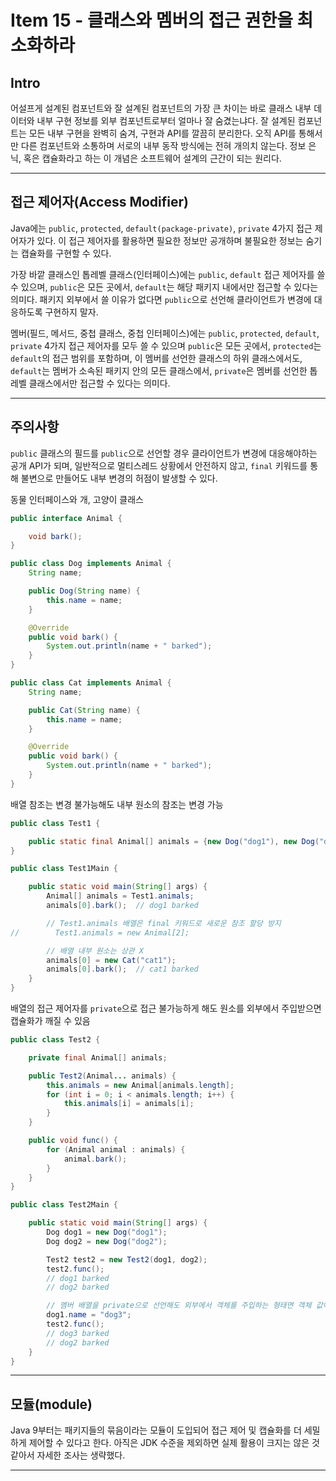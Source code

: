 # Item 15 - 클래스와 멤버의 접근 권한을 최소화하라

## Intro

어설프게 설계된 컴포넌트와 잘 설계된 컴포넌트의 가장 큰 차이는 바로 클래스 내부 데이터와 내부 구현 정보를 외부 컴포넌트로부터 얼마나 잘 숨겼는냐다. 잘 설계된 컴포넌트는 모든 내부 구현을 완벽히 숨겨, 구현과 API를 깔끔히 분리한다. 오직 API를 통해서만 다른 컴포넌트와 소통하며 서로의 내부 동작 방식에는 전혀 개의치 않는다. 정보 은닉, 혹은 캡슐화라고 하는 이 개념은 소프트웨어 설계의 근간이 되는 원리다.

---

## 접근 제어자(Access Modifier)

Java에는 `public`, `protected`, `default(package-private)`, `private` 4가지 접근 제어자가 있다. 이 접근 제어자를 활용하면 필요한 정보만 공개하며 불필요한 정보는 숨기는 캡슐화를 구현할 수 있다.

가장 바깥 클래스인 톱레벨 클래스(인터페이스)에는 `public`, `default` 접근 제어자를 쓸 수 있으며, `public`은 모든 곳에서, `default`는 해당 패키지 내에서만 접근할 수 있다는 의미다. 패키지 외부에서 쓸 이유가 없다면 `public`으로 선언해 클라이언트가 변경에 대응하도록 구현하지 말자.

멤버(필드, 메서드, 중첩 클래스, 중첩 인터페이스)에는 `public`, `protected`, `default`, `private` 4가지 접근 제어자를 모두 쓸 수 있으며 `public`은 모든 곳에서, `protected`는 `default`의 접근 범위를 포함하며, 이 멤버를 선언한 클래스의 하위 클래스에서도, `default`는 멤버가 소속된 패키지 안의 모든 클래스에서, `private`은 멤버를 선언한 톱레벨 클래스에서만 접근할 수 있다는 의미다.

---

## 주의사항

`public` 클래스의 필드를 `public`으로 선언할 경우 클라이언트가 변경에 대응해야하는 공개 API가 되며, 일반적으로 멀티스레드 상황에서 안전하지 않고, `final` 키워드를 통해 불변으로 만들어도 내부 변경의 허점이 발생할 수 있다.

동물 인터페이스와 개, 고양이 클래스

```java
public interface Animal {

    void bark();
}

public class Dog implements Animal {
    String name;

    public Dog(String name) {
        this.name = name;
    }

    @Override
    public void bark() {
        System.out.println(name + " barked");
    }
}

public class Cat implements Animal {
    String name;

    public Cat(String name) {
        this.name = name;
    }

    @Override
    public void bark() {
        System.out.println(name + " barked");
    }
}
```

배열 참조는 변경 불가능해도 내부 원소의 참조는 변경 가능

```java
public class Test1 {

    public static final Animal[] animals = {new Dog("dog1"), new Dog("dog2")};
}

public class Test1Main {

    public static void main(String[] args) {
        Animal[] animals = Test1.animals;
        animals[0].bark();  // dog1 barked

        // Test1.animals 배열은 final 키워드로 새로운 참조 할당 방지
//        Test1.animals = new Animal[2];

        // 배열 내부 원소는 상관 X
        animals[0] = new Cat("cat1");
        animals[0].bark();  // cat1 barked
    }
}
```

배열의 접근 제어자를 `private`으로 접근 불가능하게 해도 원소를 외부에서 주입받으면 캡슐화가 깨질 수 있음

```java
public class Test2 {

    private final Animal[] animals;

    public Test2(Animal... animals) {
        this.animals = new Animal[animals.length];
        for (int i = 0; i < animals.length; i++) {
            this.animals[i] = animals[i];
        }
    }

    public void func() {
        for (Animal animal : animals) {
            animal.bark();
        }
    }
}

public class Test2Main {

    public static void main(String[] args) {
        Dog dog1 = new Dog("dog1");
        Dog dog2 = new Dog("dog2");

        Test2 test2 = new Test2(dog1, dog2);
        test2.func();
        // dog1 barked
        // dog2 barked

        // 멤버 배열을 private으로 선언해도 외부에서 객체를 주입하는 형태면 객체 값이 변경될 수 있다.
        dog1.name = "dog3";
        test2.func();
        // dog3 barked
        // dog2 barked
    }
}
```

---

## 모듈(module)

Java 9부터는 패키지들의 묶음이라는 모듈이 도입되어 접근 제어 및 캡슐화를 더 세밀하게 제어할 수 있다고 한다. 아직은 JDK 수준을 제외하면 실제 활용이 크지는 않은 것 같아서 자세한 조사는 생략했다.

---
